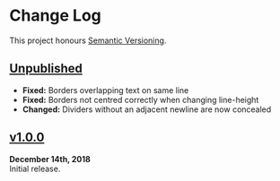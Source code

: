 Change Log
==========

This project honours [Semantic Versioning](http://semver.org/).

[Unpublished]: ../../compare/v1.0.0...HEAD


[Unpublished]
------------------------------------------------------------------------
* **Fixed:** Borders overlapping text on same line
* **Fixed:** Borders not centred correctly when changing line-height
* **Changed:** Dividers without an adjacent newline are now concealed



[v1.0.0]
------------------------------------------------------------------------
**December 14th, 2018**  
Initial release.

[v1.0.0]: https://github.com/Alhadis/Atom-FormFeeds/releases/tag/v1.0.0
